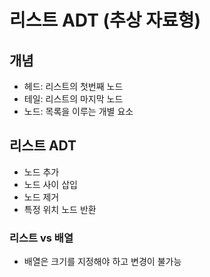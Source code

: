 # 리스트 ADT (추상 자료형)

## 개념
- 헤드: 리스트의 첫번째 노드
- 테일: 리스트의 마지막 노드
- 노드: 목록을 이루는 개별 요소

## 리스트 ADT
- 노드 추가
- 노드 사이 삽입
- 노드 제거
- 특정 위치 노드 반환

### 리스트 vs 배열
- 배열은 크기를 지정해야 하고 변경이 불가능

